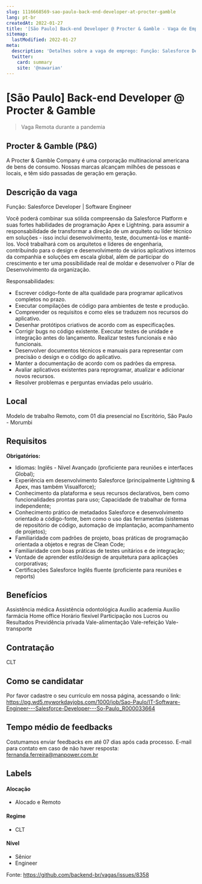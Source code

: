 ```yaml
---
slug: 1116668569-sao-paulo-back-end-developer-at-procter-gamble
lang: pt-br
createdAt: 2022-01-27
title: '[São Paulo] Back-end Developer @ Procter & Gamble - Vaga de Emprego'
sitemap:
  lastModified: 2022-01-27
meta:
  description: 'Detalhes sobre a vaga de emprego: Função: Salesforce Developer | Software Engineer Você poderá combinar sua sólida compreensão da Salesforce Platform e suas fortes habilidades de programação Apex e Lightning. para assumir a responsabilidade de transformar a direção de um arquiteto ou líder técnico em soluções - isso inclui desenvolvimento, teste, documentá-los e mantê-los. Você trabalhará com os arquitetos e líderes de engenharia, contribuindo para o design e desenvolvimento de vários aplicativos internos da companhia e soluções em escala global, além de participar do crescimento e ter uma possibilidade real de moldar e desenvolver o Pilar de Desenvolvimento da organização. Responsabilidades: - Escrever código-fonte de alta qualidade para programar aplicativos completos no prazo. - Executar compilações de código para ambientes de teste e produção. - Compreender os requisitos e como eles se traduzem nos recursos do aplicativo. - Desenhar protótipos criativos de acordo com as especificações. - Corrigir bugs no código existente. Executar testes de unidade e integração antes do lançamento. Realizar testes funcionais e não funcionais. - Desenvolver documentos técnicos e manuais para representar com precisão o design e o código do aplicativo. - Manter a documentação de acordo com os padrões da empresa. - Avaliar aplicativos existentes para reprogramar, atualizar e adicionar novos recursos. - Resolver problemas e perguntas enviadas pelo usuário.'
  twitter:
    card: summary
    site: '@nawarian'
---
```


# [São Paulo] Back-end Developer @ Procter & Gamble

<!--
==================================================
Caso a vaga for remoto durante a pandemia informar no texto "Remoto durante o covid"
==================================================
-->
<!-- 
==================================================
POR FAVOR, SÓ POSTE SE A VAGA FOR PARA BACK-END!

Não faça distinção de gênero no título da vaga.

Use: "Back-End Developer" ao invés de 
"Desenvolvedor Back-End" \o/

Exemplo: `[São Paulo] Back-End Developer @ NOME DA EMPRESA`
==================================================
-->
<!--
==================================================
Caso a vaga for remoto durante a pandemia deixar a linha abaixo
==================================================
-->
> Vaga Remota durante a pandemia

## Procter & Gamble (P&G)

A Procter & Gamble Company é uma corporação multinacional americana de bens de consumo. Nossas marcas alcançam milhões de pessoas e locais, e têm sido passadas de geração em geração.

## Descrição da vaga

Função: Salesforce Developer | Software Engineer

Você poderá combinar sua sólida compreensão da Salesforce Platform e suas fortes habilidades de programação Apex e Lightning. para assumir a responsabilidade de transformar a direção de um arquiteto ou líder técnico em soluções - isso inclui desenvolvimento, teste, documentá-los e mantê-los. Você trabalhará com os arquitetos e líderes de engenharia, contribuindo para o design e desenvolvimento de vários aplicativos internos da companhia e soluções em escala global, além de participar do crescimento e ter uma possibilidade real de moldar e desenvolver o Pilar de Desenvolvimento da organização.

Responsabilidades:
- Escrever código-fonte de alta qualidade para programar aplicativos completos no prazo.
- Executar compilações de código para ambientes de teste e produção.
- Compreender os requisitos e como eles se traduzem nos recursos do aplicativo.
- Desenhar protótipos criativos de acordo com as especificações.
- Corrigir bugs no código existente. Executar testes de unidade e integração antes do lançamento. Realizar testes funcionais e não funcionais.
- Desenvolver documentos técnicos e manuais para representar com precisão o design e o código do aplicativo.
- Manter a documentação de acordo com os padrões da empresa.
- Avaliar aplicativos existentes para reprogramar, atualizar e adicionar novos recursos.
- Resolver problemas e perguntas enviadas pelo usuário.

## Local

Modelo de trabalho Remoto, com 01 dia presencial no Escritório, São Paulo - Morumbi

## Requisitos

**Obrigatórios:**

- Idiomas: Inglês - Nível Avançado (proficiente para reuniões e interfaces Global);
- Experiência em desenvolvimento Salesforce (principalmente Lightning & Apex, mas também Visualforce);
- Conhecimento da plataforma e seus recursos declarativos, bem como funcionalidades prontas para uso; Capacidade de trabalhar de forma independente;
- Conhecimento prático de metadados Salesforce e desenvolvimento orientado a código-fonte, bem como o uso das ferramentas (sistemas de repositório de código, automação de implantação, acompanhamento de projetos);
- Familiaridade com padrões de projeto, boas práticas de programação orientada a objetos e regras de Clean Code;
- Familiaridade com boas práticas de testes unitários e de integração;
- Vontade de aprender estilo/design de arquitetura para aplicações corporativas;
- Certificações Salesforce Inglês fluente (proficiente para reuniões e reports)

## Benefícios

Assistência médica
Assistência odontológica
Auxílio academia
Auxílio farmácia
Home office
Horário flexível
Participação nos Lucros ou Resultados
Previdência privada
Vale-alimentação
Vale-refeição
Vale-transporte

## Contratação

CLT

## Como se candidatar

Por favor cadastre o seu currículo em nossa página, acessando o link:
https://pg.wd5.myworkdayjobs.com/1000/job/Sao-Paulo/IT-Software-Engineer---Salesforce-Developer---So-Paulo_R000033664

## Tempo médio de feedbacks

Costumamos enviar feedbacks em até 07 dias após cada processo.
E-mail para contato em caso de não haver resposta: fernanda.ferreira@manpower.com.br

## Labels
<!-- retire os labels que não fazem sentido à vaga -->

#### Alocação
- Alocado e Remoto

#### Regime
- CLT

#### Nível

- Sênior
- Engineer




Fonte: https://github.com/backend-br/vagas/issues/8358